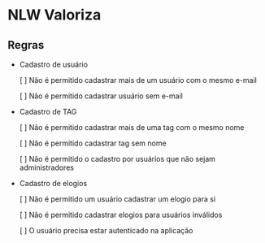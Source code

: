 # NLW Valoriza


## Regras

 - Cadastro de usuário

   [ ] Não é permitido cadastrar mais de um usuário com o mesmo e-mail

   [ ] Não é permitido cadastrar usuário sem e-mail



 - Cadastro de TAG

   [ ] Não é permitido cadastrar mais de uma tag com o mesmo nome

   [ ] Não é permitido cadastrar tag sem nome

   [ ] Não é permitido o cadastro por usuários que não sejam administradores



 - Cadastro de elogios

   [ ] Não é permitido um usuário cadastrar um elogio para si

   [ ] Não é permitido cadastrar elogios para usuários inválidos

   [ ] O usuário precisa estar autenticado na aplicação

